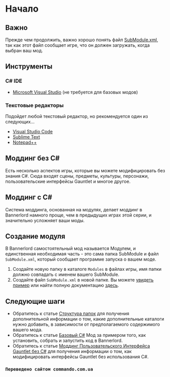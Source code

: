 # Начало

## Важно

Прежде чем продолжить, важно хорошо понять файл [SubModule.xml](../_xmldocs/submodule.md), так как этот файл сообщает игре, что он должен загружать, когда выбран ваш мод.

## Инструменты

### C# IDE

* [Microsoft Visual Studio](https://visualstudio.microsoft.com/downloads/) (не требуется для базовых модов)

### Текстовые редакторы

Подойдет любой текстовый редактор, но рекомендуется один из следующих...

* [Visual Studio Code](https://code.visualstudio.com/download)
* [Sublime Text](https://www.sublimetext.com/)  
* [Notepad++](https://notepad-plus-plus.org/downloads/)

## Моддинг без C#

Есть несколько аспектов игры, которые вы можете модифицировать без знания C#. Сюда входят сцены, предметы, культуры, персонажи, пользовательские интерфейсы Gauntlet и многое другое.

## Моддинг с C#

Система моддинга, основанная на модулях, делает моддинг в Bannerlord намного проще, чем в предыдущих играх этой серии, и значительно усложняет ваши моды.

## Создание модуля

В Bannerlord самостоятельный мод называется Модулем, и единственная необходимая часть - это сама папка SubModule и файл `SubModule.xml`, который сообщает программе запуска о вашем моде.

1. Создайте новую папку в каталоге `Modules` в файлах игры, имя папки должно совпадать с именем вашего SubModule.
2. Создайте файл `SubModule.xml` в новой папке. Вы можете [увидеть пример](../_xmldocs/submodule.md) или найти полную документацию [здесь](../_xmldocs/submodule.md).

## Следующие шаги

- Обратитесь к статье [Структура папок](folder-structure.md) для получения дополнительной информации о том, какие дополнительные каталоги нужно добавить, в зависимости от предполагаемого содержимого вашего мода.
- Обратитесь к статье [Базовый C#](../_tutorials/basic-csharp-mod.md) Мод за примером того, как установить, собрать и запустить код в Bannerlord.
- Обратитесь к статье [Моддинг Пользовательского Интерфейса Gauntlet без C#](../_tutorials/modding-gauntlet-without-csharp.md) для получения информации о том, как модифицировать интерфейсы Gauntlet без использования C#.

### ``Переведено сайтом commando.com.ua``